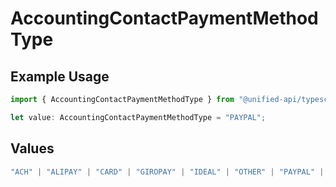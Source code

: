 # AccountingContactPaymentMethodType

## Example Usage

```typescript
import { AccountingContactPaymentMethodType } from "@unified-api/typescript-sdk/sdk/models/shared";

let value: AccountingContactPaymentMethodType = "PAYPAL";
```

## Values

```typescript
"ACH" | "ALIPAY" | "CARD" | "GIROPAY" | "IDEAL" | "OTHER" | "PAYPAL" | "WIRE" | "CHECK"
```